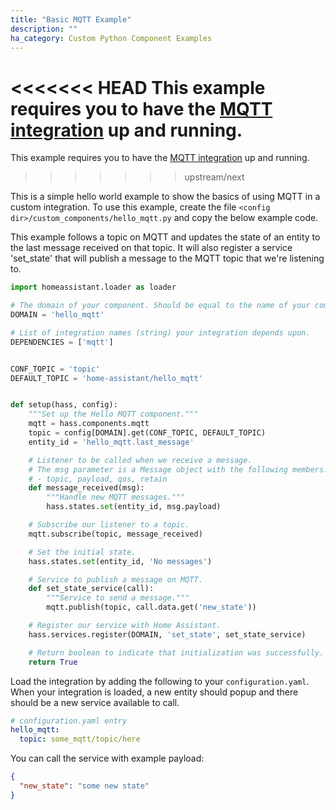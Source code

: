 ```yaml
---
title: "Basic MQTT Example"
description: ""
ha_category: Custom Python Component Examples
---
```


<div class='note'>

<<<<<<< HEAD
This example requires you to have the [MQTT integration](/components/mqtt/) up and running.
=======
This example requires you to have the [MQTT integration](/integrations/mqtt/) up and running.
>>>>>>> upstream/next

</div>

This is a simple hello world example to show the basics of using MQTT in a custom integration. To use this example, create the file `<config dir>/custom_components/hello_mqtt.py` and copy the below example code.

This example follows a topic on MQTT and updates the state of an entity to the last message received on that topic. It will also register a service 'set_state' that will publish a message to the MQTT topic that we're listening to.

```python
import homeassistant.loader as loader

# The domain of your component. Should be equal to the name of your component.
DOMAIN = 'hello_mqtt'

# List of integration names (string) your integration depends upon.
DEPENDENCIES = ['mqtt']


CONF_TOPIC = 'topic'
DEFAULT_TOPIC = 'home-assistant/hello_mqtt'


def setup(hass, config):
    """Set up the Hello MQTT component."""
    mqtt = hass.components.mqtt
    topic = config[DOMAIN].get(CONF_TOPIC, DEFAULT_TOPIC)
    entity_id = 'hello_mqtt.last_message'

    # Listener to be called when we receive a message.
    # The msg parameter is a Message object with the following members:
    # - topic, payload, qos, retain
    def message_received(msg):
        """Handle new MQTT messages."""
        hass.states.set(entity_id, msg.payload)

    # Subscribe our listener to a topic.
    mqtt.subscribe(topic, message_received)

    # Set the initial state.
    hass.states.set(entity_id, 'No messages')

    # Service to publish a message on MQTT.
    def set_state_service(call):
        """Service to send a message."""
        mqtt.publish(topic, call.data.get('new_state'))

    # Register our service with Home Assistant.
    hass.services.register(DOMAIN, 'set_state', set_state_service)

    # Return boolean to indicate that initialization was successfully.
    return True
```

Load the integration by adding the following to your `configuration.yaml`. When your integration is loaded, a new entity should popup and there should be a new service available to call.

```yaml
# configuration.yaml entry
hello_mqtt:
  topic: some_mqtt/topic/here
```

You can call the service with example payload:

```json
{
  "new_state": "some new state"
}
```
